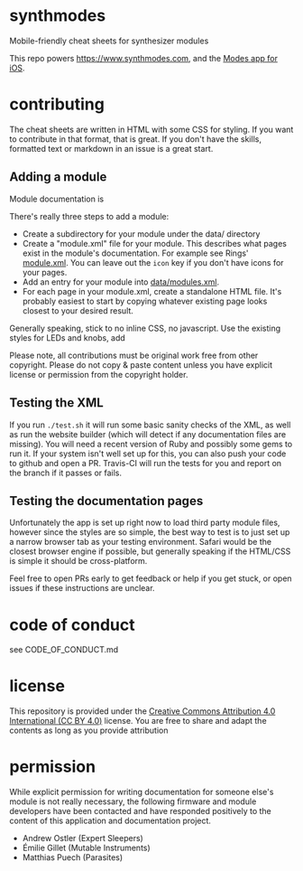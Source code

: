 # synthmodes
Mobile-friendly cheat sheets for synthesizer modules

This repo powers https://www.synthmodes.com, and the [Modes app for iOS](https://itunes.apple.com/ca/app/modes/id1445358435?mt=8).

# contributing
The cheat sheets are written in HTML with some CSS for styling.  If you want to contribute in that format, that is great.  If you don't have the skills, formatted text or markdown in an issue is a great start.

## Adding a module
Module documentation is

There's really three steps to add a module:
- Create a subdirectory for your module under the data/ directory
- Create a "module.xml" file for your module.  This describes what pages exist in the module's documentation.  For example see Rings' [module.xml](https://github.com/boourns/synthmodes/blob/master/data/rings/module.xml).  You can leave out the `icon` key if you don't have icons for your pages.
- Add an entry for your module into [data/modules.xml](https://github.com/boourns/synthmodes/blob/master/data/modules.xml).
- For each page in your module.xml, create a standalone HTML file.  It's probably easiest to start by copying whatever existing page looks closest to your desired result.

Generally speaking, stick to no inline CSS, no javascript.  Use the existing styles for LEDs and knobs, add 

Please note, all contributions must be original work free from other copyright.  Please do not copy & paste content unless you have explicit license or permission from the copyright holder.

## Testing the XML

If you run `./test.sh` it will run some basic sanity checks of the XML, as well as run the website builder (which will detect if any documentation files are missing).  You will need a recent version of Ruby and possibly some gems to run it.  If your system isn't well set up for this, you can also push your code to github and open a PR.  Travis-CI will run the tests for you and report on the branch if it passes or fails.

## Testing the documentation pages

Unfortunately the app is set up right now to load third party module files, however since the styles are so simple, the best way to test is to just set up a narrow browser tab as your testing environment.  Safari would be the closest browser engine if possible, but generally speaking if the HTML/CSS is simple it should be cross-platform.

Feel free to open PRs early to get feedback or help if you get stuck, or open issues if these instructions are unclear.

# code of conduct
see CODE_OF_CONDUCT.md

# license
This repository is provided under the [Creative Commons Attribution 4.0 International (CC BY 4.0)](https://creativecommons.org/licenses/by/4.0/) license.  You are free to share and adapt the contents as long as you provide attribution

# permission
While explicit permission for writing documentation for someone else's module is not really necessary, the following firmware and module developers have been contacted and have responded positively to the content of this application and documentation project.

- Andrew Ostler (Expert Sleepers)
- Émilie Gillet (Mutable Instruments)
- Matthias Puech (Parasites)
